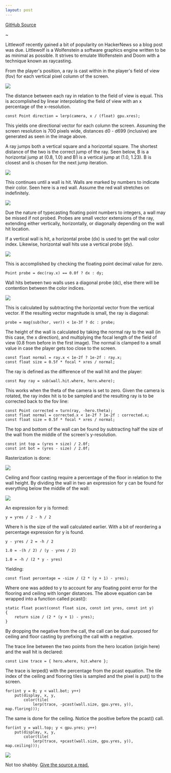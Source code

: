 ```yaml
---
layout: post
---
```


[GitHub Source](https://github.com/glouw/littlewolf)

~[](/images/lw/peekgif.gif)

Littlewolf recently gained a bit of popularity on HackerNews so a blog post was due.
Littlewolf is a Wolfenstein a software graphics engine written to be as minimal as possible. It strives to emulate
Wolfenstein and Doom with a technique known as raycasting.

From the player's position, a ray is cast within in the player's field of view (fov) for each vertical pixel column of the screen.

![](/images/lw/1.PNG)

The distance between each ray in relation to the field of view is equal. This is accomplished by linear
interpolating the field of view with an x percentage of the x-resolution.

    const Point direction = lerp(camera, x / (float) gpu.xres);

This yields one directional vector for each column the screen. Assuming the screen resolution is 700 pixels wide,
distances d0 - d699 (inclusive) are generated as seen in the image above.

A ray jumps both a vertical square and a horizontal square. The shortest distance of the two is the correct jump of the ray.
Seen below, B is a horizontal jump at (0.8, 1.0) and B1 is a vertical jump at (1.0, 1.23). B is closest and is chosen
for the next jump iteration.

![](/images/lw/2.PNG)

This continues until a wall is hit. Walls are marked by numbers to indicate their color. Seen here is a red wall.
Assume the red wall stretches on indefinitely.

![](/images/lw/3.PNG)

Due the nature of typecasting floating point numbers to integers, a wall may be missed if not probed.
Probes are small vector extensions of the ray, extending either vertically, horizontally, or diagonally
depending on the wall hit location.

If a vertical wall is hit, a horizontal probe (dx) is used to get the wall color index. Likewise, horizontal wall hits use a vertical probe (dy).

![](/images/lw/4.PNG)

This is accomplished by checking the floating point decimal value for zero.

    Point probe = dec(ray.x) == 0.0f ? dx : dy;

Wall hits between two walls uses a diagonal probe (dc), else there will be contention between the color indices.

![](/images/lw/5.PNG)

This is calculated by subtracting the horizontal vector from the vertical vector. If the resulting vector magnitude is small, the ray is diagonal:

    probe = mag(sub(hor, ver)) < 1e-3f ? dc : probe;

The height of the wall is calculated by taking the normal ray to the wall (in this case, the x direction), and multiplying the
focal length of the field of view (0.8 from before in the first image). The normal is clamped to a small value in case the player
gets too close to the screen.

    const float normal = ray.x < 1e-2f ? 1e-2f : ray.x;
    const float size = 0.5f * focal * xres / normal;

The ray is defined as the difference of the wall hit and the player:

    const Ray ray = sub(wall.hit.where, hero.where);

This works when the theta of the camera is set to zero. Given the camera is rotated,
the ray index hit is to be sampled and the resulting ray is to be corrected back to the fov line:

    const Point corrected = turn(ray, -hero.theta);
    const float normal = corrected.x < 1e-2f ? 1e-2f : corrected.x;
    const float size = 0.5f * focal * xres / normal;

The top and bottom of the wall can be found by subtracting half the size of the wall from the middle of the screen's y-resolution.

    const int top = (yres + size) / 2.0f;
    const int bot = (yres - size) / 2.0f;

Rasterization is done:

![](/images/lw/9.PNG)

Ceiling and floor casting require a percentage of the floor in relation to the wall height. By dividing the wall in two an expression for y can be
found for everything below the middle of the wall:

![](/images/lw/12.PNG)

An expression for y is formed:

    y = yres / 2 - h / 2

Where h is the size of the wall calculated earlier. With a bit of reordering a percentage expression for y is found.

    y - yres / 2 = -h / 2

    1.0 = -(h / 2) / (y - yres / 2)

    1.0 = -h / (2 * y - yres)

Yielding:

    const float percentage = -size / (2 * (y + 1) - yres);

Where one was added to y to account for any floating point error for the flooring and ceiling with longer distances.
The above equation can be wrapped into a function called pcast():

    static float pcast(const float size, const int yres, const int y)
    {
        return size / (2 * (y + 1) - yres);
    }

By dropping the negative from the call, the call can be dual purposed for ceiling and floor casting by prefixing the call with a negative.

The trace line between the two points from the hero location (origin here) and the wall hit is declared:

    const Line trace = { hero.where, hit.where };

The trace is lerped() with the percentage from the pcast equation. The tile index of the ceiling and flooring tiles is sampled
and the pixel is put() to the screen.

    for(int y = 0; y < wall.bot; y++)
        put(display, x, y,
            color(tile(
                lerp(trace, -pcast(wall.size, gpu.yres, y)), map.floring)));

The same is done for the ceiling. Notice the positive before the pcast() call.

    for(int y = wall.top; y < gpu.yres; y++)
        put(display, x, y,
            color(tile(
                lerp(trace, +pcast(wall.size, gpu.yres, y)), map.ceiling)));

![](/images/lw/11.PNG)

Not too shabby. [Give the source a read.](https://github.com/glouw/littlewolf)
